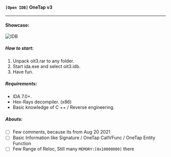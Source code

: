 #### ``` [Open IDB] ``` OneTap v3
___

#### Showcase:

![IDB](https://imgur.com/gzLVhUx)

####
####
##### How to start:
 
  1. Unpack oit3.rar to any folder.
  2. Start ida.exe and select oit3.idb.
  3. Have fun.

####
##### Requirements:
 - IDA 7.0+.
 - Hex-Rays decompiler. (x86)
 - Basic knowledge of C ++ / Reverse engineering.

####
##### Abouts:
 - [ ] Few comments, because its from Aug 20 2021
 - [ ] Basic Information like Signature / OneTap CallVFunc / OneTap Entity Function
 - [ ] Few Range of Reloc, Still many `MEMORY:[0x10000000]` there

